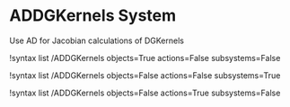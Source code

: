 # ADDGKernels System

Use AD for Jacobian calculations of DGKernels

!syntax list /ADDGKernels objects=True actions=False subsystems=False

!syntax list /ADDGKernels objects=False actions=False subsystems=True

!syntax list /ADDGKernels objects=False actions=True subsystems=False

